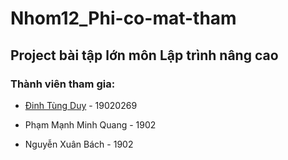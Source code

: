 # Nhom12_Phi-co-mat-tham
## Project bài tập lớn môn Lập trình nâng cao 
### Thành viên tham gia:
- [Đinh Tùng Duy] - 19020269
- Phạm Mạnh Minh Quang - 1902
- Nguyễn Xuân Bách - 1902

  [Đinh Tùng Duy]: <https://github.com/dtduy2k1>
